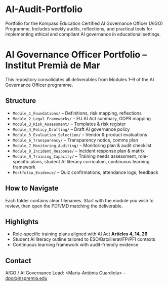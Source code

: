 # AI-Audit-Portfolio
Portfolio for the Kompass Education Certified AI Governance Officer (AIGO) Programme. Includes weekly audits, reflections, and practical tools for implementing ethical and compliant AI governance in educational settings.
# AI Governance Officer Portfolio – Institut Premià de Mar

This repository consolidates all deliverables from Modules 1–9 of the AI Governance Officer programme.

## Structure
- `Module_1_Foundations/` – Definitions, risk mapping, reflections
- `Module_2_Legal_Frameworks/` – EU AI Act summary, GDPR mapping
- `Module_3_Risk_Assessment/` – Templates & risk register
- `Module_4_Policy_Drafting/` – Draft AI governance policy
- `Module_5_Evaluation_Selection/` – Vendor & product evaluations
- `Module_6_Transparency/` – Transparency notice, comms plan
- `Module_7_Monitoring_Auditing/` – Monitoring plan & audit checklist
- `Module_8_Incident_Response/` – Incident response plan & matrix
- `Module_9_Training_Capacity/` – Training needs assessment, role-specific plans, student AI literacy curriculum, continuous learning framework
- `Portfolio_Evidence/` – Quiz confirmations, attendance logs, feedback

## How to Navigate
Each folder contains clear filenames. Start with the module you wish to review, then open the PDF/MD matching the deliverable.

## Highlights
- Role-specific training plans aligned with AI Act **Articles 4, 14, 26**
- Student AI literacy outline tailored to ESO/Batxillerat/FP/PFI contexts
- Continuous learning framework with audit-friendly evidence

## Contact
AIGO / AI Governance Lead: <Maria-Antònia Guardiola> – <dpo@inspremia.edu>
